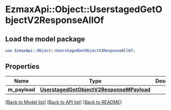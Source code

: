 # EzmaxApi::Object::UserstagedGetObjectV2ResponseAllOf

## Load the model package
```perl
use EzmaxApi::Object::UserstagedGetObjectV2ResponseAllOf;
```

## Properties
Name | Type | Description | Notes
------------ | ------------- | ------------- | -------------
**m_payload** | [**UserstagedGetObjectV2ResponseMPayload**](UserstagedGetObjectV2ResponseMPayload.md) |  | 

[[Back to Model list]](../README.md#documentation-for-models) [[Back to API list]](../README.md#documentation-for-api-endpoints) [[Back to README]](../README.md)


